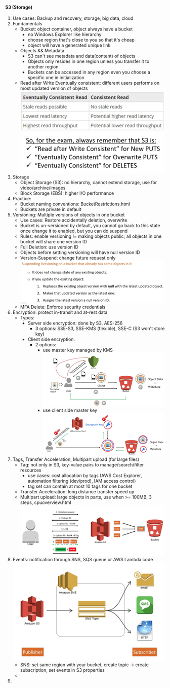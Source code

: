 #### S3 (Storage)
1. Use cases: Backup and recovery, storage, big data, cloud 
2. Fundamentals
    - Bucket: object container, object always have a bucket
      - no Windows Explorer like hierarchy 
      - choose region that's close to you so that it's cheap
      - object will have a generated unique link
    - Objects && Metadata
      - S3 can't see metadata and data(content) of objects
      - Objects only resides in one region unless you transfer it to another region
      - Buckets can be accessed in any region even you choose a specific one in initialization 
    - Read after Write Eventually consistent: different users performs on most updated version of objects 
   ![consistency.png](img%2Fconsistency.png)![readafterwrite.png](img%2Freadafterwrite.png)
3. Storage
   - Object Storage (S3): no hierarchy, cannot extend storage, use for video/archive/images
   - Block Storage (EBS): higher I/O performance
4. Practice:
   - Bucket naming conventions: BucketRestrictions.html
   - Buckets are private in default 
5. Versioning: Multiple versions of objects in one bucket
   - Use cases: Restore accidentally deletion, overwrite 
   - Bucket is un-versioned by default, you cannot go back to this state once change it to enabled, but you can do suspend
   - Rules: enable versioning != making objects public; all objects in one bucket will share one version ID
   - Full Deletion: use version ID
   - Objects before setting versioning will have null version ID
   - Version-Suspend: change future request only![versioning suspend.png](img%2Fversioning%20suspend.png)
   - MFA Delete: Enforce security credentials 
6. Encryption: protect in-transit and at-rest data
   - Types: 
     - Server side encryption: done by S3, AES-256
       - 3 options: SSE-S3, SSE-KMS (flexible), SSE-C (S3 won't store key)
     - Client side encryption: 
       - 2 options: 
         - use master key managed by KMS![cse1.png](img%2Fcse1.png)
         - use client side master key![cse2.png](img%2Fcse2.png)
7. Tags, Transfer Acceleration, Multipart upload (for large files)
    - Tag: not only in S3, key-value pairs to manage/search/filter resources
      - use cases: cost allocation by tags (AWS Cost Explorer, automation filtering (dev/prod), IAM access control)
      - tag set can contain at most 10 tags for one bucket
    - Transfer Acceleration: long distance transfer speed up
    - Multipart upload: large objects in parts, use when >= 100MB, 3 steps, cpuoverview.html
   ![multipart.png](img%2Fmultipart.png)
8. Events: notification through SNS, SQS queue or AWS Lambda code![events.png](img%2Fevents.png)
   - SNS: set same region with your bucket, create topic -> create subscription, set events in S3 properties
   -
9. 